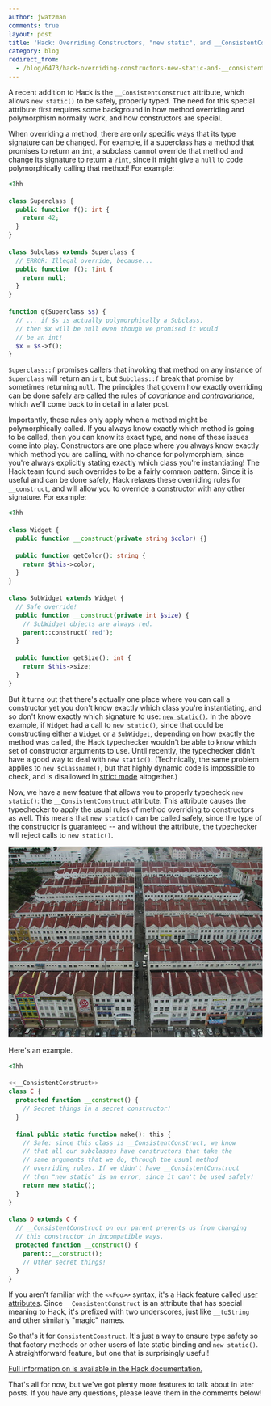 ```yaml
---
author: jwatzman
comments: true
layout: post
title: 'Hack: Overriding Constructors, "new static", and __ConsistentConstruct'
category: blog
redirect_from:
  - /blog/6473/hack-overriding-constructors-new-static-and-__consistentconstruct
---
```


A recent addition to Hack is the `__ConsistentConstruct` attribute, which allows `new static()` to be safely, properly typed. The need for this special attribute first requires some background in how method overriding and polymorphism normally work, and how constructors are special.

When overriding a method, there are only specific ways that its type signature can be changed. For example, if a superclass has a method that promises to return an `int`, a subclass cannot override that method and change its signature to return a `?int`, since it might give a `null` to code polymorphically calling that method! For example:


```php
<?hh

class Superclass {
  public function f(): int {
    return 42;
  }
}

class Subclass extends Superclass {
  // ERROR: Illegal override, because...
  public function f(): ?int {
    return null;
  }
}

function g(Superclass $s) {
  // ... if $s is actually polymorphically a Subclass,
  // then $x will be null even though we promised it would
  // be an int!
  $x = $s->f();
}
```



`Superclass::f` promises callers that invoking that method on any instance of `Superclass` will return an `int`, but `Subclass::f` break that promise by sometimes returning `null`. The principles that govern how exactly overriding can be done safely are called the rules of [_covariance_ and _contravariance_](http://en.wikipedia.org/wiki/Covariance_and_contravariance_%28computer_science%29), which we'll come back to in detail in a later post.

Importantly, these rules only apply when a method might be polymorphically called. If you always know exactly which method is going to be called, then you can know its exact type, and none of these issues come into play. Constructors are one place where you always know exactly which method you are calling, with no chance for polymorphism, since you're always explicitly stating exactly which class you're instantiating! The Hack team found such overrides to be a fairly common pattern. Since it is useful and can be done safely, Hack relaxes these overriding rules for `__construct`, and will allow you to override a constructor with any other signature. For example:


```php
<?hh

class Widget {
  public function __construct(private string $color) {}

  public function getColor(): string {
    return $this->color;
  }
}

class SubWidget extends Widget {
  // Safe override!
  public function __construct(private int $size) {
    // SubWidget objects are always red.
    parent::construct('red');
  }

  public function getSize(): int {
    return $this->size;
  }
}
```



But it turns out that there's actually one place where you can call a constructor yet you don't know exactly which class you're instantiating, and so don't know exactly which signature to use: [`new static()`](http://php.net/manual/en/language.oop5.late-static-bindings.php). In the above example, if `Widget` had a call to `new static()`, since that could be constructing either a `Widget` or a `SubWidget`, depending on how exactly the method was called, the Hack typechecker wouldn't be able to know which set of constructor arguments to use. Until recently, the typechecker didn't have a good way to deal with `new static()`. (Technically, the same problem applies to `new $classname()`, but that highly dynamic code is impossible to check, and is disallowed in [strict mode](http://docs.hhvm.com/manual/en/hack.modes.php) altogether.)

Now, we have a new feature that allows you to properly typecheck `new static()`: the `__ConsistentConstruct` attribute. This attribute causes the typechecker to apply the usual rules of method overriding to constructors as well. This means that `new static()` can be called safely, since the type of the constructor is guaranteed -- and without the attribute, the typechecker will reject calls to `new static()`.

![640px-Malaysia_-_Malaka_-_22_-_identical_buildings_(6320845486)](/static/images/posts/640px-Malaysia_-_Malaka_-_22_-_identical_buildings_6320845486.jpg)

Here's an example.


```php
<?hh

<<__ConsistentConstruct>>
class C {
  protected function __construct() {
    // Secret things in a secret constructor!
  }

  final public static function make(): this {
    // Safe: since this class is __ConsistentConstruct, we know
    // that all our subclasses have constructors that take the
    // same arguments that we do, through the usual method
    // overriding rules. If we didn't have __ConsistentConstruct
    // then "new static" is an error, since it can't be used safely!
    return new static();
  }
}

class D extends C {
  // __ConsistentConstruct on our parent prevents us from changing
  // this constructor in incompatible ways.
  protected function __construct() {
    parent::__construct();
    // Other secret things!
  }
}
```



If you aren't familiar with the `<<Foo>>` syntax, it's a Hack feature called [user attributes](http://docs.hhvm.com/manual/en/hack.attributes.php). Since `__ConsistentConstruct` is an attribute that has special meaning to Hack, it's prefixed with two underscores, just like `__toString` and other similarly "magic" names.

So that's it for `ConsistentConstruct`. It's just a way to ensure type safety so that factory methods or other users of late static binding and `new static()`. A straightforward feature, but one that is surprisingly useful!

[Full information on  is available in the Hack documentation.](http://docs.hhvm.com/manual/en/hack.attributes.consistentconstruct.php)

That's all for now, but we've got plenty more features to talk about in later posts. If you have any questions, please leave them in the comments below!
